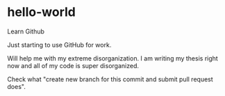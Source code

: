# hello-world
Learn Github

Just starting to use GitHub for work.

Will help me with my extreme disorganization.  I am writing my thesis right now and all of my code is super disorganized. 

Check what "create new branch for this commit and submit pull request does".
